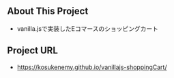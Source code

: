 ## About This Project
- vanilla.jsで実装したEコマースのショッピングカート


## Project URL
- https://kosukenemy.github.io/vanillajs-shoppingCart/